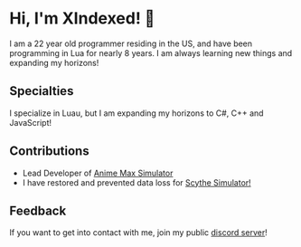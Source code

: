 
# Hi, I'm XIndexed! 👋

I am a 22 year old programmer residing in the US, and have been programming in Lua for nearly 8 years. I am always learning new things and expanding my horizons!


## Specialties
I specialize in Luau, but I am expanding my horizons to C#, C++ and JavaScript!

## Contributions
* Lead Developer of [Anime Max Simulator](https://www.roblox.com/games/14752086859)
* I have restored and prevented data loss for [Scythe Simulator!](https://www.roblox.com/games/17524285289)

## Feedback

If you want to get into contact with me, join my public [discord server]()!
